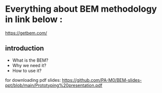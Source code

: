 # Everything about BEM methodology in link below :
https://getbem.com/
## introduction 
* What is the BEM? 
* Why we need it?
* How to use it?

for downloading pdf slides: https://github.com/PA-M0/BEM-slides-ppt/blob/main/Prototyping%20presentation.pdf

